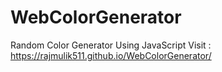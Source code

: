 # WebColorGenerator
Random Color Generator Using JavaScript
Visit : https://rajmulik511.github.io/WebColorGenerator/
